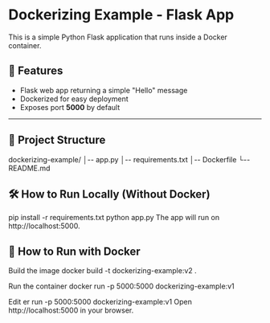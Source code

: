 # Dockerizing Example - Flask App

This is a simple Python Flask application that runs inside a Docker container.

## 🚀 Features
- Flask web app returning a simple "Hello" message
- Dockerized for easy deployment
- Exposes port **5000** by default

---

## 📂 Project Structure
dockerizing-example/
│-- app.py
│-- requirements.txt
│-- Dockerfile
└-- README.md

## 🛠 How to Run Locally (Without Docker)
pip install -r requirements.txt
python app.py
The app will run on http://localhost:5000.

## 🐳 How to Run with Docker
Build the image
docker build -t dockerizing-example:v2 .

Run the container
docker run -p 5000:5000 dockerizing-example:v1


Edit
er run -p 5000:5000 dockerizing-example:v1
Open http://localhost:5000 in your browser.
